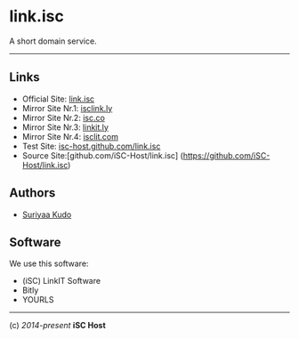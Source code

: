 link.isc
========

A short domain service.

----

## Links
* Official Site: [link.isc](http://link.isc)
* Mirror Site Nr.1: [isclink.ly](http://isclink.ly)
* Mirror Site Nr.2: [isc.co](http://isc.co)
* Mirror Site Nr.3: [linkit.ly](http://linkit.ly)
* Mirror Site Nr.4: [isclit.com](http://isclit.com)
* Test Site: [isc-host.github.com/link.isc](https://isc-host.github.com/link.isc)
* Source Site:[github.com/iSC-Host/link.isc] (https://github.com/iSC-Host/link.isc)

## Authors
* [Suriyaa Kudo](https://github.com/SuriyaaKudoIsc)

## Software
We use this software:

* (iSC) LinkIT Software
* Bitly
* YOURLS

----
(c) *2014-present* **iSC Host**
